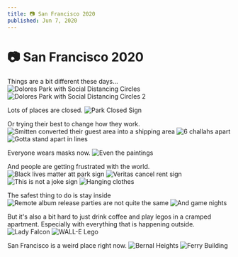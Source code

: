 ```yaml
---
title: 📷 San Francisco 2020
published: Jun 7, 2020
---
```

# 📷 San Francisco 2020

Things are a bit different these days... ![Dolores Park with Social Distancing Circles](https://static.bpev.me/blog/travel-san-francisco-2020/san-francisco-2020-01.jpeg) ![Dolores Park with Social Distancing Circles 2](https://static.bpev.me/blog/travel-san-francisco-2020/san-francisco-2020-02.jpeg)

Lots of places are closed. ![Park Closed Sign](https://static.bpev.me/blog/travel-san-francisco-2020/san-francisco-2020-03.jpeg)

Or trying their best to change how they work. ![Smitten converted their guest area into a shipping area](https://static.bpev.me/blog/travel-san-francisco-2020/san-francisco-2020-04.jpeg) ![6 challahs apart](https://static.bpev.me/blog/travel-san-francisco-2020/san-francisco-2020-05.jpeg) ![Gotta stand apart in lines](https://static.bpev.me/blog/travel-san-francisco-2020/san-francisco-2020-06.jpeg)

Everyone wears masks now. ![Even the paintings](https://static.bpev.me/blog/travel-san-francisco-2020/san-francisco-2020-07.jpeg)

And people are getting frustrated with the world. ![Black lives matter att park sign](https://static.bpev.me/blog/travel-san-francisco-2020/san-francisco-2020-08.jpeg) ![Veritas cancel rent sign](https://static.bpev.me/blog/travel-san-francisco-2020/san-francisco-2020-09.jpeg) ![This is not a joke sign](https://static.bpev.me/blog/travel-san-francisco-2020/san-francisco-2020-10.jpeg) ![Hanging clothes](https://static.bpev.me/blog/travel-san-francisco-2020/san-francisco-2020-11.jpeg)

The safest thing to do is stay inside ![Remote album release parties are not quite the same](https://static.bpev.me/blog/travel-san-francisco-2020/san-francisco-2020-12.png) ![And game nights](https://static.bpev.me/blog/travel-san-francisco-2020/san-francisco-2020-13.jpeg)

But it's also a bit hard to just drink coffee and play legos in a cramped apartment. Especially with everything that is happening outside. ![Lady Falcon](https://static.bpev.me/blog/travel-san-francisco-2020/san-francisco-2020-14.jpeg) ![WALL-E Lego](https://static.bpev.me/blog/travel-san-francisco-2020/san-francisco-2020-15.jpeg)

San Francisco is a weird place right now. ![Bernal Heights](https://static.bpev.me/blog/travel-san-francisco-2020/san-francisco-2020-16.jpeg) ![Ferry Building](https://static.bpev.me/blog/travel-san-francisco-2020/san-francisco-2020-17.jpeg)
